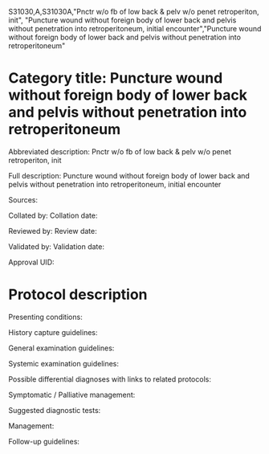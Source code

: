 S31030,A,S31030A,"Pnctr w/o fb of low back & pelv w/o penet retroperiton, init", "Puncture wound without foreign body of lower back and pelvis without penetration into retroperitoneum, initial encounter","Puncture wound without foreign body of lower back and pelvis without penetration into retroperitoneum"
# Category title: Puncture wound without foreign body of lower back and pelvis without penetration into retroperitoneum

Abbreviated description: Pnctr w/o fb of low back & pelv w/o penet retroperiton, init

Full description: Puncture wound without foreign body of lower back and pelvis without penetration into retroperitoneum, initial encounter

Sources:

Collated by:
Collation date:

Reviewed by:
Review date:

Validated by:
Validation date:

Approval UID:

# Protocol description

Presenting conditions:

History capture guidelines:

General examination guidelines:

Systemic examination guidelines:

Possible differential diagnoses with links to related protocols:

Symptomatic / Palliative management:

Suggested diagnostic tests:

Management:

Follow-up guidelines:
